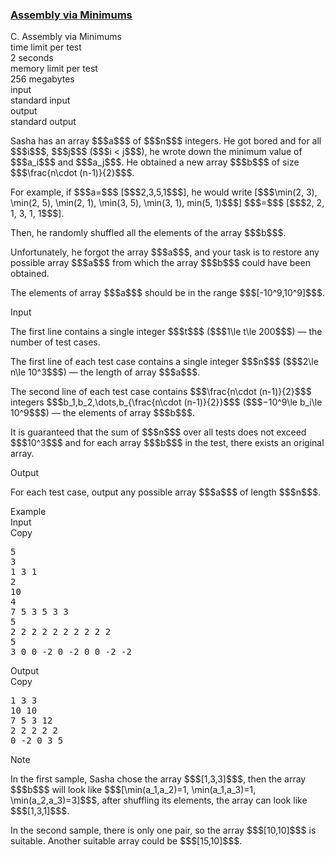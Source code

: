 <h3><a href="https://codeforces.com/contest/1857/problem/C" target="_blank" rel="noopener noreferrer">Assembly via Minimums</a></h3>

<div class="header"><div class="title">C. Assembly via Minimums</div><div class="time-limit"><div class="property-title">time limit per test</div>2 seconds</div><div class="memory-limit"><div class="property-title">memory limit per test</div>256 megabytes</div><div class="input-file input-standard"><div class="property-title">input</div>standard input</div><div class="output-file output-standard"><div class="property-title">output</div>standard output</div></div><div><p>Sasha has an array $$$a$$$ of $$$n$$$ integers. He got bored and for all $$$i$$$, $$$j$$$ ($$$i < j$$$), he wrote down the minimum value of $$$a_i$$$ and $$$a_j$$$. He obtained a new array $$$b$$$ of size $$$\frac{n\cdot (n-1)}{2}$$$.</p><p>For example, if $$$a=$$$ [$$$2,3,5,1$$$], he would write [$$$\min(2, 3), \min(2, 5), \min(2, 1), \min(3, 5), \min(3, 1), min(5, 1)$$$] $$$=$$$ [$$$2, 2, 1, 3, 1, 1$$$].</p><p>Then, he randomly <span class="tex-font-style-bf">shuffled</span> all the elements of the array $$$b$$$.</p><p>Unfortunately, he forgot the array $$$a$$$, and your task is to restore any possible array $$$a$$$ from which the array $$$b$$$ could have been obtained.</p><p><span class="tex-font-style-bf">The elements of array $$$a$$$ should be in the range $$$[-10^9,10^9]$$$</span>.</p></div><div class="input-specification"><div class="section-title">Input</div><p>The first line contains a single integer $$$t$$$ ($$$1\le t\le 200$$$) — the number of test cases.</p><p>The first line of each test case contains a single integer $$$n$$$ ($$$2\le n\le 10^3$$$) — the length of array $$$a$$$.</p><p>The second line of each test case contains $$$\frac{n\cdot (n-1)}{2}$$$ integers $$$b_1,b_2,\dots,b_{\frac{n\cdot (n-1)}{2}}$$$ ($$$−10^9\le b_i\le 10^9$$$) — the elements of array $$$b$$$.</p><p>It is guaranteed that the sum of $$$n$$$ over all tests does not exceed $$$10^3$$$ and for each array $$$b$$$ in the test, there exists an original array.</p></div><div class="output-specification"><div class="section-title">Output</div><p>For each test case, output any possible array $$$a$$$ of length $$$n$$$.</p></div><div class="sample-tests"><div class="section-title">Example</div><div class="sample-test"><div class="input"><div class="title">Input<div title="Copy" data-clipboard-target="#id006992807065518621" id="id009793728815787595" class="input-output-copier">Copy</div></div><pre id="id006992807065518621"><div class="test-example-line test-example-line-even test-example-line-0">5</div><div class="test-example-line test-example-line-odd test-example-line-1">3</div><div class="test-example-line test-example-line-odd test-example-line-1">1 3 1</div><div class="test-example-line test-example-line-even test-example-line-2">2</div><div class="test-example-line test-example-line-even test-example-line-2">10</div><div class="test-example-line test-example-line-odd test-example-line-3">4</div><div class="test-example-line test-example-line-odd test-example-line-3">7 5 3 5 3 3</div><div class="test-example-line test-example-line-even test-example-line-4">5</div><div class="test-example-line test-example-line-even test-example-line-4">2 2 2 2 2 2 2 2 2 2</div><div class="test-example-line test-example-line-odd test-example-line-5">5</div><div class="test-example-line test-example-line-odd test-example-line-5">3 0 0 -2 0 -2 0 0 -2 -2</div></pre></div><div class="output"><div class="title">Output<div title="Copy" data-clipboard-target="#id007026987049467408" id="id007019139504639389" class="input-output-copier">Copy</div></div><pre id="id007026987049467408">1 3 3
10 10
7 5 3 12
2 2 2 2 2
0 -2 0 3 5</pre></div></div></div><div class="note"><div class="section-title">Note</div><p>In the first sample, Sasha chose the array $$$[1,3,3]$$$, then the array $$$b$$$ will look like $$$[\min(a_1,a_2)=1, \min(a_1,a_3)=1, \min(a_2,a_3)=3]$$$, after shuffling its elements, the array can look like $$$[1,3,1]$$$.</p><p>In the second sample, there is only one pair, so the array $$$[10,10]$$$ is suitable. Another suitable array could be $$$[15,10]$$$.</p></div>